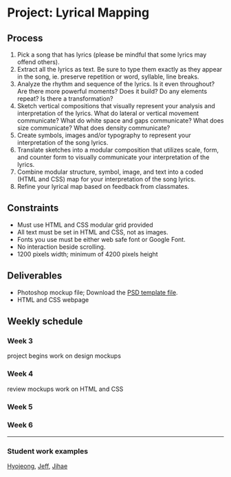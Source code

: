 # Project: Lyrical Mapping

## Process
1. Pick a song that has lyrics (please be mindful that some lyrics may offend others).
2. Extract all the lyrics as text. Be sure to type them exactly as they appear in the song, ie. preserve repetition or word, syllable, line breaks.
3. Analyze the rhythm and sequence of the lyrics. Is it even throughout? Are there more powerful moments? Does it build? Do any elements repeat? Is there a transformation?
4. Sketch vertical compositions that visually represent your analysis and interpretation of the lyrics. What do lateral or vertical movement communicate? What do white space and gaps communicate? What does size communicate? What does density communicate?
5. Create symbols, images and/or typography to represent your interpretation of the song lyrics.
6. Translate sketches into a modular composition that utilizes scale, form, and counter form to visually communicate your interpretation of the lyrics.
7. Combine modular structure, symbol, image, and text into a coded (HTML and CSS) map for your interpretation of the song lyrics.
8. Refine your lyrical map based on feedback from classmates.

## Constraints
- Must use HTML and CSS modular grid provided
- All text must be set in HTML and CSS, not as images.
- Fonts you use must be either web safe font or Google Font.
- No interaction beside scrolling.
- 1200 pixels width; minimum of 4200 pixels height

## Deliverables
- Photoshop mockup file; Download the [PSD template file](../../files/proj1-psd-mockup-template.psd).
- HTML and CSS webpage

## Weekly schedule

### Week 3
project begins
work on design mockups

### Week 4
review mockups
work on HTML and CSS

### Week 5

### Week 6

-----
### Student work examples
[Hyojeong](http://mica-gd2.paperdove.com/2016/lyrics/hyojeong/), [Jeff](http://mica-gd2.paperdove.com/2016/lyrics/jeff/), [Jihae](http://mica-gd2.paperdove.com/2016/lyrics/jihae/)
